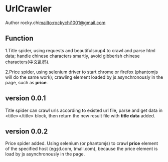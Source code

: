 # UrlCrawler
Author rocky.chi<mailto:rockychi1001@gmail.com>

## Function
1.Title spider, using requests and beautifulsoup4 to crawl and parse html data;
handle chinese characters smartly, avoid gibberish chinese characters(中文乱码).

2.Price spider, using selenium driver to start chrome or firefox (phantomjs will do the same work);
crawling element loaded by js asynchronously in the page, such as **price**.

## version 0.0.1
Title spider can crawl urls according to existed url file, parse and get data in \<title>\</title> block,
then return the new result file with **title data** added.

## version 0.0.2
Price spider added.
Using selenium (or phantomjs) to crawl **price** element of the specified host (eg:jd.com, tmall.com),
because the price element is load by js asynchronously in the page.
